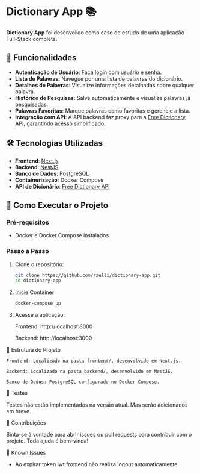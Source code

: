 # Dictionary App 📚

**Dictionary App** foi desenvolido como caso de estudo de uma aplicação Full-Stack completa.

## 🎯 Funcionalidades

- **Autenticação de Usuário**: Faça login com usuário e senha.
- **Lista de Palavras**: Navegue por uma lista de palavras do dicionário.
- **Detalhes de Palavras**: Visualize informações detalhadas sobre qualquer palavra.
- **Histórico de Pesquisas**: Salve automaticamente e visualize palavras já pesquisadas.
- **Palavras Favoritas**: Marque palavras como favoritas e gerencie a lista.
- **Integração com API**: A API backend faz proxy para a [Free Dictionary API](https://dictionaryapi.dev), garantindo acesso simplificado.

## 🛠️ Tecnologias Utilizadas

- **Frontend**: [Next.js](https://nextjs.org/)
- **Backend**: [NestJS](https://nestjs.com/)
- **Banco de Dados**: PostgreSQL
- **Containerização**: Docker Compose
- **API de Dicionário**: [Free Dictionary API](https://dictionaryapi.dev)

## 🚀 Como Executar o Projeto

### Pré-requisitos

- Docker e Docker Compose instalados

### Passo a Passo

1. Clone o repositório:

   ```bash
   git clone https://github.com/rzulli/dictionary-app.git
   cd dictionary-app
   ```

2. Inicie Container

   ```bash
   docker-compose up
   ```

3. Acesse a aplicação:

   Frontend: http://localhost:8000

   Backend: http://localhost:3000

📂 Estrutura do Projeto

    Frontend: Localizado na pasta frontend/, desenvolvido em Next.js.

    Backend: Localizado na pasta backend/, desenvolvido em NestJS.

    Banco de Dados: PostgreSQL configurado no Docker Compose.

🧪 Testes

Testes não estão implementados na versão atual. Mas serão adicionados em breve.

🤝 Contribuições

Sinta-se à vontade para abrir issues ou pull requests para contribuir com o projeto. Toda ajuda é bem-vinda!

🐞 Known Issues

- Ao expirar token jwt frontend não realiza logout automaticamente
